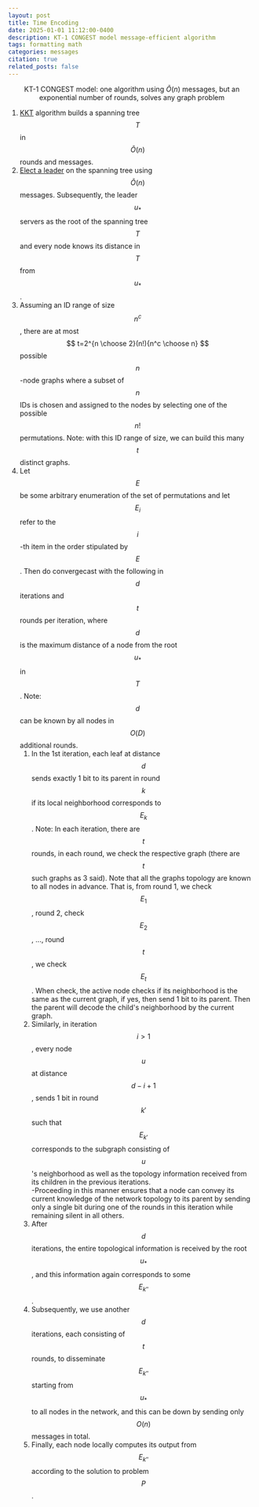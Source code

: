 ```yaml
---
layout: post
title: Time Encoding 
date: 2025-01-01 11:12:00-0400
description: KT-1 CONGEST model message-efficient algorithm
tags: formatting math
categories: messages
citation: true
related_posts: false
---
```

 
$$ 
\text{KT-1  CONGEST model: one algorithm using } \tilde{O}(n) \text{ messages, 
 but an exponential number of rounds, solves any graph problem} 
$$


1. [KKT](https://arxiv.org/abs/1502.03320) algorithm builds a spanning tree  $$ T $$ in $$ \tilde{O}(n) $$ rounds and messages. 
2. [Elect a leader](https://web.archive.org/web/20170922062231id_/http://pure.qub.ac.uk/portal/files/17451767/Pure_Jacm_Version.pdf) on the spanning tree using $$ \tilde{O}(n) $$ messages. Subsequently, the leader $$ u_{*} $$ servers as the root of the spanning tree $$ T $$ and every node knows its distance in $$T$$ from $$ u_* $$ . 
3. Assuming an ID range of size $$ n^c $$, there are at most $$ t=2^{n \choose 2}(n!){n^c \choose n} $$ possible $$ n $$-node graphs where a subset of $$ n $$ IDs is chosen and assigned to the nodes by selecting one of the possible $$ n! $$ permutations. Note: with this ID range of size, we can build this many $$ t $$ distinct graphs.
4. Let $$ E $$ be some arbitrary enumeration of the set of permutations and let $$ E_{i} $$ refer to the $$ i $$-th item in the order stipulated by $$ E $$. Then do convergecast with the following in $$ d $$ iterations and $$ t $$ rounds per iteration, where $$ d $$ is the maximum distance of a node from the root $$ u_{*} $$ in $$ T $$. Note: $$ d $$ can be known by all nodes in $$ O(D) $$ additional rounds.
	1. In the 1st iteration, each leaf at distance $$ d $$ sends exactly 1 bit to its parent in round $$ k $$ if its local neighborhood corresponds to $$ E_k $$. Note: In each iteration, there are $$ t $$ rounds, in each round, we check the respective graph (there are $$ t $$ such graphs as 3 said). Note that all the graphs topology are known to all nodes in advance. That is, from round 1, we check $$ E_{1} $$, round 2, check $$ E_2 $$, ..., round $$ t $$, we check $$ E_{t} $$.  When check, the active node checks if its neighborhood is the same as the current graph, if yes, then send 1 bit to its parent. Then the parent will decode the child's neighborhood by the current graph. 
	2. Similarly, in iteration $$ i>1 $$, every node $$ u $$ at distance $$ d-i+1 $$, sends 1 bit in round $$ k' $$ such that $$ E_{k'} $$ corresponds to the subgraph consisting of $$u$$'s neighborhood as well as the topology information received from its children in the previous iterations.  
		-Proceeding in this manner ensures that a node can convey its current knowledge of the network topology to its parent by sending only a single bit during one of the rounds in this iteration while remaining silent in all others. 
	3. After $$ d $$ iterations, the entire topological information is received by the root $$ u_* $$, and this information again corresponds to some $$ E_{k''} $$. 
	4. Subsequently, we use another $$ d $$ iterations, each consisting of $$ t $$ rounds, to disseminate $$ E_{k''} $$ starting from $$ u_* $$ to all nodes in the network, and this can be down by sending only $$ O(n) $$ messages in total. 
	5. Finally, each node locally computes its output from $$ E_{k''} $$ according to the solution to problem $$ P $$. 


<!-- $$$$
\sum_{k=1}^\infty |\langle x, e_k \rangle|^2 \leq \|x\|^2
$$$$

You can also use `\begin{equation}...\end{equation}` instead of `$$$$` for display mode math.
MathJax will automatically number equations:

\begin{equation}
\label{eq:cauchy-schwarz}
\left( \sum_{k=1}^n a_k b_k \right)^2 \leq \left( \sum_{k=1}^n a_k^2 \right) \left( \sum_{k=1}^n b_k^2 \right)
\end{equation}

and by adding `\label{...}` inside the equation environment, we can now refer to the equation using `\eqref`.

Note that MathJax 3 is [a major re-write of MathJax](https://docs.mathjax.org/en/latest/upgrading/whats-new-3.0.html) that brought a significant improvement to the loading and rendering speed, which is now [on par with KaTeX](http://www.intmath.com/cg5/katex-mathjax-comparison.php). -->